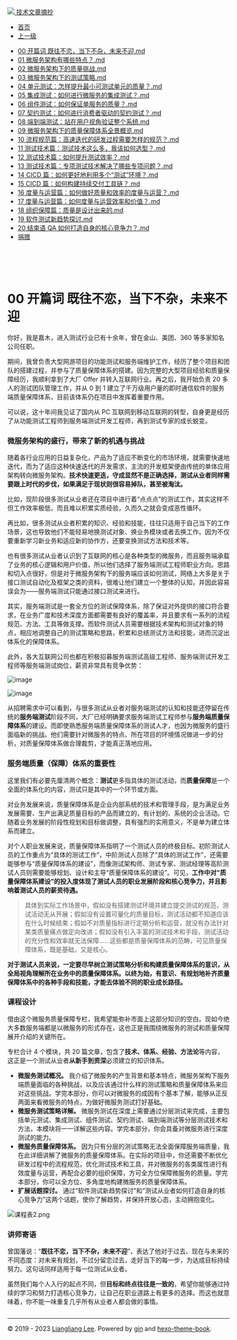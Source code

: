 <!DOCTYPE html>

<html xmlns="http://www.w3.org/1999/xhtml">
<head>
<head>
<meta content="text/html; charset=utf-8" http-equiv="Content-Type"/>
<meta content="width=device-width, initial-scale=1, maximum-scale=1.0, user-scalable=no" name="viewport"/>
<meta content="zh-cn" http-equiv="content-language"/>
<meta content="00 开篇词  既往不恋，当下不杂，未来不迎" name="description"/>
<link href="/static/favicon.png" rel="icon"/>
<title>00 开篇词  既往不恋，当下不杂，未来不迎 </title>
<link href="/static/index.css" rel="stylesheet"/>
<link href="/static/highlight.min.css" rel="stylesheet"/>
<script src="/static/highlight.min.js"></script>
<meta content="Hexo 4.2.0" name="generator"/>

</head>
<body>
<div class="book-container">
<div class="book-sidebar">
<div class="book-brand">
<a href="/">
<img src="/static/favicon.png"/>
<span>技术文章摘抄</span>
</a>
</div>
<div class="book-menu uncollapsible">
<ul class="uncollapsible">
<li><a class="current-tab" href="/">首页</a></li>
<li><a href="../">上一级</a></li>
</ul>
<ul class="uncollapsible">
<li>
<a class="menu-item" href="/%e4%b8%93%e6%a0%8f/%e5%be%ae%e6%9c%8d%e5%8a%a1%e8%b4%a8%e9%87%8f%e4%bf%9d%e9%9a%9c%2020%20%e8%ae%b2-%e5%ae%8c/00%20%e5%bc%80%e7%af%87%e8%af%8d%20%20%e6%97%a2%e5%be%80%e4%b8%8d%e6%81%8b%ef%bc%8c%e5%bd%93%e4%b8%8b%e4%b8%8d%e6%9d%82%ef%bc%8c%e6%9c%aa%e6%9d%a5%e4%b8%8d%e8%bf%8e.md" id="00 开篇词  既往不恋，当下不杂，未来不迎.md">00 开篇词  既往不恋，当下不杂，未来不迎.md</a>
</li>
<li>
<a class="menu-item" href="/%e4%b8%93%e6%a0%8f/%e5%be%ae%e6%9c%8d%e5%8a%a1%e8%b4%a8%e9%87%8f%e4%bf%9d%e9%9a%9c%2020%20%e8%ae%b2-%e5%ae%8c/01%20%20%e5%be%ae%e6%9c%8d%e5%8a%a1%e6%9e%b6%e6%9e%84%e6%9c%89%e5%93%aa%e4%ba%9b%e7%89%b9%e7%82%b9%ef%bc%9f.md" id="01  微服务架构有哪些特点？.md">01  微服务架构有哪些特点？.md</a>
</li>
<li>
<a class="menu-item" href="/%e4%b8%93%e6%a0%8f/%e5%be%ae%e6%9c%8d%e5%8a%a1%e8%b4%a8%e9%87%8f%e4%bf%9d%e9%9a%9c%2020%20%e8%ae%b2-%e5%ae%8c/02%20%20%e5%be%ae%e6%9c%8d%e5%8a%a1%e6%9e%b6%e6%9e%84%e4%b8%8b%e7%9a%84%e8%b4%a8%e9%87%8f%e6%8c%91%e6%88%98.md" id="02  微服务架构下的质量挑战.md">02  微服务架构下的质量挑战.md</a>
</li>
<li>
<a class="menu-item" href="/%e4%b8%93%e6%a0%8f/%e5%be%ae%e6%9c%8d%e5%8a%a1%e8%b4%a8%e9%87%8f%e4%bf%9d%e9%9a%9c%2020%20%e8%ae%b2-%e5%ae%8c/03%20%20%e5%be%ae%e6%9c%8d%e5%8a%a1%e6%9e%b6%e6%9e%84%e4%b8%8b%e7%9a%84%e6%b5%8b%e8%af%95%e7%ad%96%e7%95%a5.md" id="03  微服务架构下的测试策略.md">03  微服务架构下的测试策略.md</a>
</li>
<li>
<a class="menu-item" href="/%e4%b8%93%e6%a0%8f/%e5%be%ae%e6%9c%8d%e5%8a%a1%e8%b4%a8%e9%87%8f%e4%bf%9d%e9%9a%9c%2020%20%e8%ae%b2-%e5%ae%8c/04%20%20%e5%8d%95%e5%85%83%e6%b5%8b%e8%af%95%ef%bc%9a%e6%80%8e%e6%a0%b7%e6%8f%90%e5%8d%87%e6%9c%80%e5%b0%8f%e5%8f%af%e6%b5%8b%e8%af%95%e5%8d%95%e5%85%83%e7%9a%84%e8%b4%a8%e9%87%8f%ef%bc%9f.md" id="04  单元测试：怎样提升最小可测试单元的质量？.md">04  单元测试：怎样提升最小可测试单元的质量？.md</a>
</li>
<li>
<a class="menu-item" href="/%e4%b8%93%e6%a0%8f/%e5%be%ae%e6%9c%8d%e5%8a%a1%e8%b4%a8%e9%87%8f%e4%bf%9d%e9%9a%9c%2020%20%e8%ae%b2-%e5%ae%8c/05%20%e9%9b%86%e6%88%90%e6%b5%8b%e8%af%95%ef%bc%9a%e5%a6%82%e4%bd%95%e8%bf%9b%e8%a1%8c%e5%be%ae%e6%9c%8d%e5%8a%a1%e7%9a%84%e9%9b%86%e6%88%90%e6%b5%8b%e8%af%95%ef%bc%9f.md" id="05 集成测试：如何进行微服务的集成测试？.md">05 集成测试：如何进行微服务的集成测试？.md</a>
</li>
<li>
<a class="menu-item" href="/%e4%b8%93%e6%a0%8f/%e5%be%ae%e6%9c%8d%e5%8a%a1%e8%b4%a8%e9%87%8f%e4%bf%9d%e9%9a%9c%2020%20%e8%ae%b2-%e5%ae%8c/06%20%20%e7%bb%84%e4%bb%b6%e6%b5%8b%e8%af%95%ef%bc%9a%e5%a6%82%e4%bd%95%e4%bf%9d%e8%af%81%e5%8d%95%e6%9c%8d%e5%8a%a1%e7%9a%84%e8%b4%a8%e9%87%8f%ef%bc%9f.md" id="06  组件测试：如何保证单服务的质量？.md">06  组件测试：如何保证单服务的质量？.md</a>
</li>
<li>
<a class="menu-item" href="/%e4%b8%93%e6%a0%8f/%e5%be%ae%e6%9c%8d%e5%8a%a1%e8%b4%a8%e9%87%8f%e4%bf%9d%e9%9a%9c%2020%20%e8%ae%b2-%e5%ae%8c/07%20%20%e5%a5%91%e7%ba%a6%e6%b5%8b%e8%af%95%ef%bc%9a%e5%a6%82%e4%bd%95%e8%bf%9b%e8%a1%8c%e6%b6%88%e8%b4%b9%e8%80%85%e9%a9%b1%e5%8a%a8%e7%9a%84%e5%a5%91%e7%ba%a6%e6%b5%8b%e8%af%95%ef%bc%9f.md" id="07  契约测试：如何进行消费者驱动的契约测试？.md">07  契约测试：如何进行消费者驱动的契约测试？.md</a>
</li>
<li>
<a class="menu-item" href="/%e4%b8%93%e6%a0%8f/%e5%be%ae%e6%9c%8d%e5%8a%a1%e8%b4%a8%e9%87%8f%e4%bf%9d%e9%9a%9c%2020%20%e8%ae%b2-%e5%ae%8c/08%20%20%e7%ab%af%e5%88%b0%e7%ab%af%e6%b5%8b%e8%af%95%ef%bc%9a%e7%ab%99%e5%9c%a8%e7%94%a8%e6%88%b7%e8%a7%86%e8%a7%92%e9%aa%8c%e8%af%81%e6%95%b4%e4%b8%aa%e7%b3%bb%e7%bb%9f.md" id="08  端到端测试：站在用户视角验证整个系统.md">08  端到端测试：站在用户视角验证整个系统.md</a>
</li>
<li>
<a class="menu-item" href="/%e4%b8%93%e6%a0%8f/%e5%be%ae%e6%9c%8d%e5%8a%a1%e8%b4%a8%e9%87%8f%e4%bf%9d%e9%9a%9c%2020%20%e8%ae%b2-%e5%ae%8c/09%20%20%e5%be%ae%e6%9c%8d%e5%8a%a1%e6%9e%b6%e6%9e%84%e4%b8%8b%e7%9a%84%e8%b4%a8%e9%87%8f%e4%bf%9d%e9%9a%9c%e4%bd%93%e7%b3%bb%e5%85%a8%e6%99%af%e6%a6%82%e8%a7%88.md" id="09  微服务架构下的质量保障体系全景概览.md">09  微服务架构下的质量保障体系全景概览.md</a>
</li>
<li>
<a class="menu-item" href="/%e4%b8%93%e6%a0%8f/%e5%be%ae%e6%9c%8d%e5%8a%a1%e8%b4%a8%e9%87%8f%e4%bf%9d%e9%9a%9c%2020%20%e8%ae%b2-%e5%ae%8c/10%20%20%e6%b5%81%e7%a8%8b%e8%a7%84%e8%8c%83%e7%af%87%ef%bc%9a%e9%ab%98%e9%80%9f%e8%bf%ad%e4%bb%a3%e7%9a%84%e7%a0%94%e5%8f%91%e8%bf%87%e7%a8%8b%e9%9c%80%e8%a6%81%e6%80%8e%e6%a0%b7%e7%9a%84%e8%a7%84%e8%8c%83%ef%bc%9f.md" id="10  流程规范篇：高速迭代的研发过程需要怎样的规范？.md">10  流程规范篇：高速迭代的研发过程需要怎样的规范？.md</a>
</li>
<li>
<a class="menu-item" href="/%e4%b8%93%e6%a0%8f/%e5%be%ae%e6%9c%8d%e5%8a%a1%e8%b4%a8%e9%87%8f%e4%bf%9d%e9%9a%9c%2020%20%e8%ae%b2-%e5%ae%8c/11%20%20%e6%b5%8b%e8%af%95%e6%8a%80%e6%9c%af%e7%af%87%ef%bc%9a%e6%b5%8b%e8%af%95%e6%8a%80%e6%9c%af%e8%bf%99%e4%b9%88%e5%a4%9a%ef%bc%8c%e6%88%91%e8%af%a5%e5%a6%82%e4%bd%95%e9%80%89%e5%9e%8b%ef%bc%9f.md" id="11  测试技术篇：测试技术这么多，我该如何选型？.md">11  测试技术篇：测试技术这么多，我该如何选型？.md</a>
</li>
<li>
<a class="menu-item" href="/%e4%b8%93%e6%a0%8f/%e5%be%ae%e6%9c%8d%e5%8a%a1%e8%b4%a8%e9%87%8f%e4%bf%9d%e9%9a%9c%2020%20%e8%ae%b2-%e5%ae%8c/12%20%20%e6%b5%8b%e8%af%95%e6%8a%80%e6%9c%af%e7%af%87%ef%bc%9a%e5%a6%82%e4%bd%95%e6%8f%90%e5%8d%87%e6%b5%8b%e8%af%95%e6%95%88%e7%8e%87%ef%bc%9f.md" id="12  测试技术篇：如何提升测试效率？.md">12  测试技术篇：如何提升测试效率？.md</a>
</li>
<li>
<a class="menu-item" href="/%e4%b8%93%e6%a0%8f/%e5%be%ae%e6%9c%8d%e5%8a%a1%e8%b4%a8%e9%87%8f%e4%bf%9d%e9%9a%9c%2020%20%e8%ae%b2-%e5%ae%8c/13%20%20%e6%b5%8b%e8%af%95%e6%8a%80%e6%9c%af%e7%af%87%ef%bc%9a%e4%b8%93%e9%a1%b9%e6%b5%8b%e8%af%95%e6%8a%80%e6%9c%af%e8%a7%a3%e5%86%b3%e4%ba%86%e5%93%aa%e4%ba%9b%e4%b8%93%e9%a1%b9%e9%97%ae%e9%a2%98%ef%bc%9f.md" id="13  测试技术篇：专项测试技术解决了哪些专项问题？.md">13  测试技术篇：专项测试技术解决了哪些专项问题？.md</a>
</li>
<li>
<a class="menu-item" href="/%e4%b8%93%e6%a0%8f/%e5%be%ae%e6%9c%8d%e5%8a%a1%e8%b4%a8%e9%87%8f%e4%bf%9d%e9%9a%9c%2020%20%e8%ae%b2-%e5%ae%8c/14%20%20CICD%20%e7%af%87%ef%bc%9a%e5%a6%82%e4%bd%95%e6%9b%b4%e5%a5%bd%e5%9c%b0%e5%88%a9%e7%94%a8%e5%a4%9a%e4%b8%aa%e2%80%9c%e6%b5%8b%e8%af%95%e2%80%9d%e7%8e%af%e5%a2%83%ef%bc%9f.md" id="14  CICD 篇：如何更好地利用多个“测试”环境？.md">14  CICD 篇：如何更好地利用多个“测试”环境？.md</a>
</li>
<li>
<a class="menu-item" href="/%e4%b8%93%e6%a0%8f/%e5%be%ae%e6%9c%8d%e5%8a%a1%e8%b4%a8%e9%87%8f%e4%bf%9d%e9%9a%9c%2020%20%e8%ae%b2-%e5%ae%8c/15%20%20CICD%20%e7%af%87%ef%bc%9a%e5%a6%82%e4%bd%95%e6%9e%84%e5%bb%ba%e6%8c%81%e7%bb%ad%e4%ba%a4%e4%bb%98%e5%b7%a5%e5%85%b7%e9%93%be%ef%bc%9f.md" id="15  CICD 篇：如何构建持续交付工具链？.md">15  CICD 篇：如何构建持续交付工具链？.md</a>
</li>
<li>
<a class="menu-item" href="/%e4%b8%93%e6%a0%8f/%e5%be%ae%e6%9c%8d%e5%8a%a1%e8%b4%a8%e9%87%8f%e4%bf%9d%e9%9a%9c%2020%20%e8%ae%b2-%e5%ae%8c/16%20%20%e5%ba%a6%e9%87%8f%e4%b8%8e%e8%bf%90%e8%90%a5%e7%af%87%ef%bc%9a%e5%a6%82%e4%bd%95%e5%81%9a%e5%a5%bd%e8%b4%a8%e9%87%8f%e5%92%8c%e6%95%88%e7%8e%87%e7%9a%84%e5%ba%a6%e9%87%8f%e4%b8%8e%e8%bf%90%e8%90%a5%ef%bc%9f.md" id="16  度量与运营篇：如何做好质量和效率的度量与运营？.md">16  度量与运营篇：如何做好质量和效率的度量与运营？.md</a>
</li>
<li>
<a class="menu-item" href="/%e4%b8%93%e6%a0%8f/%e5%be%ae%e6%9c%8d%e5%8a%a1%e8%b4%a8%e9%87%8f%e4%bf%9d%e9%9a%9c%2020%20%e8%ae%b2-%e5%ae%8c/17%20%20%e5%ba%a6%e9%87%8f%e4%b8%8e%e8%bf%90%e8%90%a5%e7%af%87%ef%bc%9a%e5%a6%82%e4%bd%95%e5%ba%a6%e9%87%8f%e4%b8%8e%e8%bf%90%e8%90%a5%e6%95%88%e7%8e%87%e5%92%8c%e4%bb%b7%e5%80%bc%ef%bc%9f.md" id="17  度量与运营篇：如何度量与运营效率和价值？.md">17  度量与运营篇：如何度量与运营效率和价值？.md</a>
</li>
<li>
<a class="menu-item" href="/%e4%b8%93%e6%a0%8f/%e5%be%ae%e6%9c%8d%e5%8a%a1%e8%b4%a8%e9%87%8f%e4%bf%9d%e9%9a%9c%2020%20%e8%ae%b2-%e5%ae%8c/18%20%20%e7%bb%84%e7%bb%87%e4%bf%9d%e9%9a%9c%e7%af%87%ef%bc%9a%e8%b4%a8%e9%87%8f%e6%98%af%e8%ae%be%e8%ae%a1%e5%87%ba%e6%9d%a5%e7%9a%84.md" id="18  组织保障篇：质量是设计出来的.md">18  组织保障篇：质量是设计出来的.md</a>
</li>
<li>
<a class="menu-item" href="/%e4%b8%93%e6%a0%8f/%e5%be%ae%e6%9c%8d%e5%8a%a1%e8%b4%a8%e9%87%8f%e4%bf%9d%e9%9a%9c%2020%20%e8%ae%b2-%e5%ae%8c/19%20%20%e8%bd%af%e4%bb%b6%e6%b5%8b%e8%af%95%e6%96%b0%e8%b6%8b%e5%8a%bf%e6%8e%a2%e8%ae%a8.md" id="19  软件测试新趋势探讨.md">19  软件测试新趋势探讨.md</a>
</li>
<li>
<a class="menu-item" href="/%e4%b8%93%e6%a0%8f/%e5%be%ae%e6%9c%8d%e5%8a%a1%e8%b4%a8%e9%87%8f%e4%bf%9d%e9%9a%9c%2020%20%e8%ae%b2-%e5%ae%8c/20%20%e7%bb%93%e6%9d%9f%e8%af%ad%20%20QA%20%e5%a6%82%e4%bd%95%e6%89%93%e9%80%a0%e8%87%aa%e8%ba%ab%e7%9a%84%e6%a0%b8%e5%bf%83%e7%ab%9e%e4%ba%89%e5%8a%9b%ef%bc%9f.md" id="20 结束语  QA 如何打造自身的核心竞争力？.md">20 结束语  QA 如何打造自身的核心竞争力？.md</a>
</li>
<li><a href="/assets/捐赠.md">捐赠</a></li>
</ul>
</div>
</div>
<div class="sidebar-toggle" onclick="sidebar_toggle()" onmouseleave="remove_inner()" onmouseover="add_inner()">
<div class="sidebar-toggle-inner"></div>
</div>
<div class="off-canvas-content">
<div class="columns">
<div class="column col-12 col-lg-12">
<div class="book-navbar">
<header class="navbar">
<section class="navbar-section">
<a onclick="open_sidebar()">
<i class="icon icon-menu"></i>
</a>
</section>
</header>
</div>
<div class="book-content" style="max-width: 960px; margin: 0 auto;
    overflow-x: auto;
    overflow-y: hidden;">
<div class="book-post">

<p align="center" id="tip"></p>
<h1 class="title" data-id="00 开篇词  既往不恋，当下不杂，未来不迎" id="title">00 开篇词  既往不恋，当下不杂，未来不迎</h1>
<div><p>你好，我是嘉木，进入测试行业已有十余年，曾在金山、美团、360 等多家知名公司任职。</p>
<p>期间，我曾负责大型网游项目的功能测试和服务端维护工作，经历了整个项目和团队的搭建过程，并参与了质量保障体系的搭建。因为完整的大型项目经验和质量保障经历，我顺利拿到了大厂 Offer 并转入互联网行业。再之后，我开始负责 20 多人的测试团队管理工作，并从 0 到 1 建立了千万级用户量的即时通信软件的服务端质量保障体系，目前该体系仍在项目中发挥着重要作用。</p>
<p>可以说，这十年间我见证了国内从 PC 互联网到移动互联网的转型，自身更是经历了从功能测试工程师到服务端测试开发工程师，再到测试专家的成长蜕变。</p>
<h3 id="微服务架构的盛行-带来了新的机遇与挑战">微服务架构的盛行，带来了新的机遇与挑战</h3>
<p>随着各行业应用的日益复杂化，产品为了适应不断变化的市场环境，就需要快速地迭代，而为了适应这种快速迭代的开发需求，主流的开发框架便由传统的单体应用架构转向微服务架构。<strong>技术快速更迭，守成显然不是正确选择，测试从业者同样需要跟上时代的步伐，如果满足于现状则很容易掉队，甚至被淘汰。</strong></p>
<p>比如，现阶段很多测试从业者还在项目中进行着“点点点”的测试工作，其实这样不但工作效率极低，而且难以积累实质经验，久而久之就会变成恶性循环。</p>
<p>再比如，很多测试从业者积累的知识、经验和技能，往往只适用于自己当下的工作场景，这也导致他们不能轻易地换测试对象、换业务模块或者去换工作。因为不仅要重新学习新业务和适应新的协作方，还要变换测试方法和技术等。</p>
<p>也有很多测试从业者认识到了互联网的核心是各种类型的微服务，而且服务端承载了业务的核心逻辑和用户价值，所以他们选择了服务端测试工程师职业方向。思路和切入点很好，但是对于微服务架构下的服务端应该如何测试，网络上大多是关于接口测试自动化及框架之类的资料，很难让他们建立一个整体的认知，并因此容易误会为——服务端测试只能通过接口测试来进行。</p>
<p>其实，服务端测试是一套全方位的测试保障体系，除了保证对外提供的接口符合要求，在业务广度和技术深度方面都需要有良好的覆盖率，并且要求有一系列的流程规范、方法、工具等做支撑。而软件测试人员需要根据技术架构和测试对象的特点，相应地调整自己的测试策略和思路，积累和总结测试方法和技能，进而沉淀出体系化的保障体系。</p>
<p>此外，各大互联网公司也都在积极招募服务端测试高级工程师、服务端测试开发工程师等服务端测试岗位，薪资非常具有竞争优势：</p>
<p><img alt="image" src="assets/Ciqc1F8VK_6AQpYjAABA-cWN2mI917.png"/></p>
<p><img alt="image" src="assets/Ciqc1F8VLASAEQ8CAABrZtOY7vE525.png"/></p>
<p>从招聘需求中可以看到，与很多测试从业者对服务端测试的认知和技能还停留在传统的<strong>服务端测试</strong>阶段不同，大厂已经明确要求服务端测试工程师参与<strong>服务端质量保障体系</strong>的建设。而即使熟悉服务端质量保障体系的测试人才，也因为微服务的盛行面临新的挑战。他们需要针对微服务的特点、所在项目的环境情况做进一步的分析，对质量保障体系做合理裁剪，才能真正落地应用。</p>
<h3 id="服务端质量-保障-体系的重要性">服务端质量（保障）体系的重要性</h3>
<p>这里我们有必要先厘清两个概念：<strong>测试</strong>更多指具体的测试活动，而<strong>质量保障</strong>是一个全面的体系化的内容，测试只是其中的一个环节或方面。</p>
<p>对业务发展来说，质量保障体系是企业内部系统的技术和管理手段，是为满足业务发展需要、生产出满足质量目标的产品而建立的，有计划的、系统的企业活动。它随着业务发展的阶段性规划和目标做调整，具有强烈的实用意义，不是单为建立体系而建立。</p>
<p>对个人职业发展来说，质量保障体系指明了一个测试人员的终极目标。初阶测试人员的工作重点为“具体的测试工作”，中阶测试人员除了“具体的测试工作”，还需要能够参与“质量保障体系的建设”，而像测试架构师、测试专家、测试经理等高阶测试人员则需要能够规划、设计和主导“质量保障体系的建设”。可见，<strong>工作中对“质量保障体系建设”的投入度体现了测试人员的职业发展阶段和核心竞争力，并且影响着测试人员的薪资待遇。</strong></p>
<blockquote>
<p>具体到实际工作场景中，假如没有搭建测试环境并建立提交测试的规范，测试活动无从开展；假如没有设置可量化的质量目标，测试活动都不知道应该在什么时候结束；假如不对质量指标进行定期分析和运营，就没有办法针对某类质量痛点做定向改进；假如没有引入丰富的测试技术和手段，测试活动的充分性和效率就无法保障……这些都是质量保障体系的范畴，可见质量保障体系，既是基础，又是核心。</p>
</blockquote>
<p><strong>对于测试人员来说，一定要尽早树立测试策略分析和构建质量保障体系的意识，从全局视角理解所在业务中的质量保障体系。以终为始，有意识、有规划地补齐质量保障体系中的各种手段和技能，才能去体验不同的职业成长路径。</strong></p>
<h3 id="课程设计">课程设计</h3>
<p>借由这个微服务质量保障专栏，我希望能弥补市面上这部分知识的空白。现如今绝大多数服务端都是以微服务的形式存在，这也正是我围绕微服务的测试和质量保障展开介绍的关键所在。</p>
<p>专栏合计 4 个模块，共 20 篇文章，包含了<strong>技术、体系、经验、方法论</strong>等内容，这正是一个测试从业者<strong>从新手到资深</strong>必须建立的知识体系。</p>
<ul>
<li><strong>微服务测试概况。</strong> 我介绍了微服务的产生背景和基本特点，微服务架构下服务端质量面临的各种挑战，以及应该通过什么样的测试策略和质量保障体系来应对这些挑战。学完本部分，你可以对微服务的成因有个基本了解，能够从正反两面来看微服务的特点，为做好微服务测试打好基础。</li>
<li><strong>微服务测试策略详解。</strong> 微服务测试在深度上需要通过分层测试来完成，主要包括单元测试、集成测试、组件测试、契约测试、端到端测试等分层测试技术和方法，本模块将一一详解这些内容。学完本部分，你会具备对微服务进行深度测试的能力。</li>
<li><strong>微服务质量保障体系。</strong> 因为只有分层的测试策略无法全面保障服务端质量，我在此详细讲解了微服务的质量保障体系。在实际的项目中，你还需要不断优化研发过程中的流程规范，优化测试技术和工具，并对微服务的各类属性进行有效度量与运营，再配合必要的组织保障，方可全方位保障微服务的质量。学完本部分，你可以全方位、多角度地构建微服务的质量保障体系。</li>
<li><strong>扩展话题探讨。</strong> 通过“软件测试新趋势探讨”和“测试从业者如何打造自身的核心竞争力”这两个话题，使你了解趋势，并保持开放心态，主动拥抱变化。</li>
</ul>
<p><img alt="课程表2.png" src="assets/CgqCHl8-QsCAV2t0AAL0aNx5gwI248.png"/></p>
<h3 id="讲师寄语">讲师寄语</h3>
<p>曾国藩说：“<strong>既往不恋，当下不杂，未来不迎</strong>”，表达了他对于过去、现在与未来的不同态度：对未来有规划，不过分留恋过去，走好当下的每一步，为达成目标持续努力。这句话同样适用于每一位测试从业者。</p>
<p>虽然我们每个人入行的起点不同，但<strong>目标和终点往往是一致的</strong>，希望你能够通过持续的学习和努力打造核心竞争力，让自己在职业道路上有更多的选择。而这也就意味着，你不能一味重复几乎所有从业者人都会做的事情。</p>
</div>
</div>
<div>
<div id="prePage" style="float: left">
</div>
<div id="nextPage" style="float: right">
</div>
</div>
</div>
</div>
</div>
<div class="copyright">
<hr/>
<p>© 2019 - 2023 <a href="/cdn-cgi/l/email-protection#026e6e6e3b363333323542656f636b6e2c616d6f" target="_blank">Liangliang Lee</a>.
                    Powered by <a href="https://github.com/gin-gonic/gin" target="_blank">gin</a> and <a href="https://github.com/kaiiiz/hexo-theme-book" target="_blank">hexo-theme-book</a>.</p>
</div>
</div>
<a class="off-canvas-overlay" onclick="hide_canvas()"></a>
</div>
<script>(function(){function c(){var b=a.contentDocument||a.contentWindow.document;if(b){var d=b.createElement('script');d.innerHTML="window.__CF$cv$params={r:'8f0cda361fb98518',t:'MTczMzk5NzQ2OS4wMDAwMDA='};var a=document.createElement('script');a.nonce='';a.src='/cdn-cgi/challenge-platform/scripts/jsd/main.js';document.getElementsByTagName('head')[0].appendChild(a);";b.getElementsByTagName('head')[0].appendChild(d)}}if(document.body){var a=document.createElement('iframe');a.height=1;a.width=1;a.style.position='absolute';a.style.top=0;a.style.left=0;a.style.border='none';a.style.visibility='hidden';document.body.appendChild(a);if('loading'!==document.readyState)c();else if(window.addEventListener)document.addEventListener('DOMContentLoaded',c);else{var e=document.onreadystatechange||function(){};document.onreadystatechange=function(b){e(b);'loading'!==document.readyState&&(document.onreadystatechange=e,c())}}}})();</script></body>

<script src="/static/index.js"></script>
</head></html>